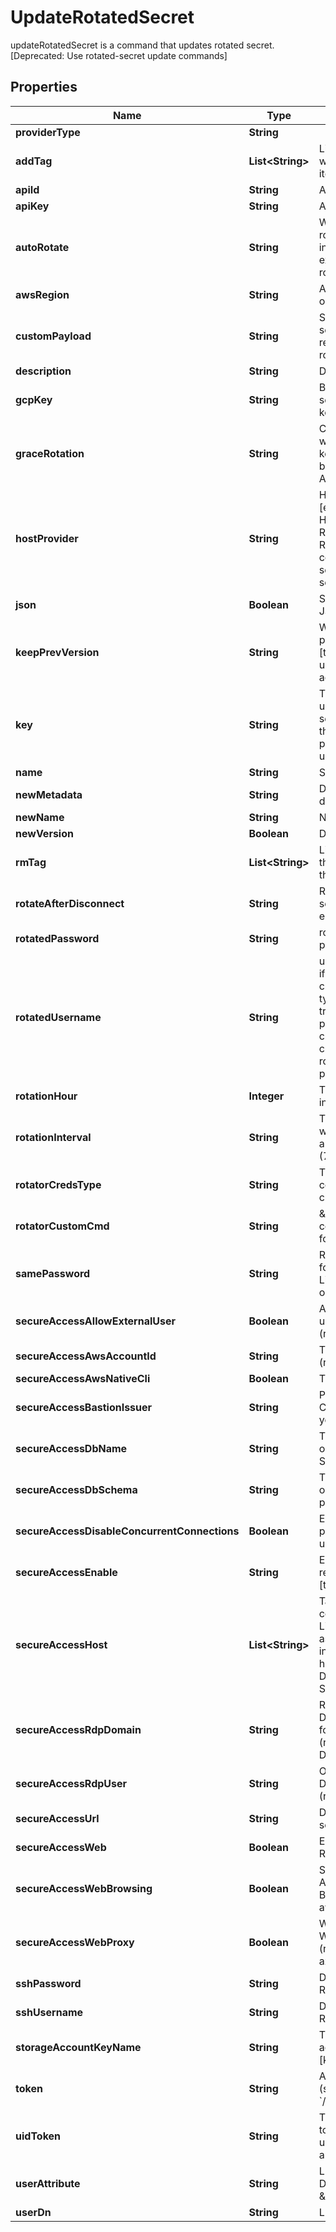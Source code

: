 

# UpdateRotatedSecret

updateRotatedSecret is a command that updates rotated secret. [Deprecated: Use rotated-secret update commands]

## Properties

Name | Type | Description | Notes
------------ | ------------- | ------------- | -------------
**providerType** | **String** |  |  [optional]
**addTag** | **List&lt;String&gt;** | List of the new tags that will be attached to this item |  [optional]
**apiId** | **String** | API ID to rotate |  [optional]
**apiKey** | **String** | API key to rotate |  [optional]
**autoRotate** | **String** | Whether to automatically rotate every --rotation-interval days, or disable existing automatic rotation [true/false] |  [optional]
**awsRegion** | **String** | Aws Region (relevant only for aws) |  [optional]
**customPayload** | **String** | Secret payload to be sent with rotation request (relevant only for rotator-type&#x3D;custom) |  [optional]
**description** | **String** | Description of the object |  [optional]
**gcpKey** | **String** | Base64-encoded service account private key text |  [optional]
**graceRotation** | **String** | Create a new access key without deleting the old key from AWS for backup (relevant only for AWS) [true/false] |  [optional]
**hostProvider** | **String** | Host provider type [explicit/target], Default Host provider is explicit, Relevant only for Secure Remote Access of ssh cert issuer, ldap rotated secret and ldap dynamic secret |  [optional]
**json** | **Boolean** | Set output format to JSON |  [optional]
**keepPrevVersion** | **String** | Whether to keep previous version [true/false]. If not set, use default according to account settings |  [optional]
**key** | **String** | The name of a key that used to encrypt the secret value (if empty, the account default protectionKey key will be used) |  [optional]
**name** | **String** | Secret name | 
**newMetadata** | **String** | Deprecated - use description |  [optional]
**newName** | **String** | New item name |  [optional]
**newVersion** | **Boolean** | Deprecated |  [optional]
**rmTag** | **List&lt;String&gt;** | List of the existent tags that will be removed from this item |  [optional]
**rotateAfterDisconnect** | **String** | Rotate the value of the secret after SRA session ends [true/false] |  [optional]
**rotatedPassword** | **String** | rotated-username password |  [optional]
**rotatedUsername** | **String** | username to be rotated, if selected use-self-creds at rotator-creds-type, this username will try to rotate it&#39;s own password, if use-target-creds is selected, target credentials will be use to rotate the rotated-password |  [optional]
**rotationHour** | **Integer** | The Hour of the rotation in UTC |  [optional]
**rotationInterval** | **String** | The number of days to wait between every automatic key rotation (7-365) |  [optional]
**rotatorCredsType** | **String** | The credentials to connect with use-self-creds/use-target-creds |  [optional]
**rotatorCustomCmd** | **String** | \&quot;Custom rotation command (relevant only for ssh target) |  [optional]
**samePassword** | **String** | Rotate same password for each host from the Linked Target (relevant only for Linked Target) |  [optional]
**secureAccessAllowExternalUser** | **Boolean** | Allow providing external user for a domain users (relevant only for rdp) |  [optional]
**secureAccessAwsAccountId** | **String** | The AWS account id (relevant only for aws) |  [optional]
**secureAccessAwsNativeCli** | **Boolean** | The AWS native cli |  [optional]
**secureAccessBastionIssuer** | **String** | Path to the SSH Certificate Issuer for your Akeyless Bastion |  [optional]
**secureAccessDbName** | **String** | The DB name (relevant only for DB Dynamic-Secret) |  [optional]
**secureAccessDbSchema** | **String** | The db schema (relevant only for mssql or postgresql) |  [optional]
**secureAccessDisableConcurrentConnections** | **Boolean** | Enable this flag to prevent simultaneous use of the same secret |  [optional]
**secureAccessEnable** | **String** | Enable/Disable secure remote access [true/false] |  [optional]
**secureAccessHost** | **List&lt;String&gt;** | Target servers for connections (In case of Linked Target association, host(s) will inherit Linked Target hosts - Relevant only for Dynamic Secrets/producers) |  [optional]
**secureAccessRdpDomain** | **String** | Required when the Dynamic Secret is used for a domain user (relevant only for RDP Dynamic-Secret) |  [optional]
**secureAccessRdpUser** | **String** | Override the RDP Domain username (relevant only for rdp) |  [optional]
**secureAccessUrl** | **String** | Destination URL to inject secrets |  [optional]
**secureAccessWeb** | **Boolean** | Enable Web Secure Remote Access |  [optional]
**secureAccessWebBrowsing** | **Boolean** | Secure browser via Akeyless Web Access Bastion (relevant only for aws or azure) |  [optional]
**secureAccessWebProxy** | **Boolean** | Web-Proxy via Akeyless Web Access Bastion (relevant only for aws or azure) |  [optional]
**sshPassword** | **String** | Deprecated: use RotatedPassword |  [optional]
**sshUsername** | **String** | Deprecated: use RotatedUser |  [optional]
**storageAccountKeyName** | **String** | The name of the storage account key to rotate [key1/key2/kerb1/kerb2] |  [optional]
**token** | **String** | Authentication token (see &#x60;/auth&#x60; and &#x60;/configure&#x60;) |  [optional]
**uidToken** | **String** | The universal identity token, Required only for universal_identity authentication |  [optional]
**userAttribute** | **String** | LDAP User Attribute, Default value \&quot;cn\&quot; |  [optional]
**userDn** | **String** | LDAP User Base DN |  [optional]



